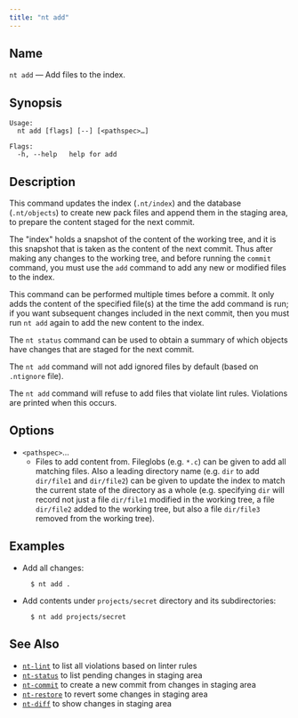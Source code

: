 ```yaml
---
title: "nt add"
---
```


## Name

`nt add` — Add files to the index.

## Synopsis

```
Usage:
  nt add [flags] [--] [<pathspec>…​]

Flags:
  -h, --help   help for add
```

## Description

This command updates the index (`.nt/index`) and the database (`.nt/objects`) to create new pack files and append them in the staging area, to prepare the content staged for the next commit.

The "index" holds a snapshot of the content of the working tree, and it is this snapshot that is taken as the content of the next commit. Thus after making any changes to the working tree, and before running the `commit` command, you must use the `add` command to add any new or modified files to the index.

This command can be performed multiple times before a commit. It only adds the content of the specified file(s) at the time the add command is run; if you want subsequent changes included in the next commit, then you must run `nt add` again to add the new content to the index.

The `nt status` command can be used to obtain a summary of which objects have changes that are staged for the next commit.

The `nt add` command will not add ignored files by default (based on `.ntignore` file).

The `nt add` command will refuse to add files that violate lint rules. Violations are printed when this occurs.

## Options

* `<pathspec>`...
  * Files to add content from. Fileglobs (e.g. `*.c`) can be given to add all matching files. Also a leading directory name (e.g. `dir` to add `dir/file1` and `dir/file2`) can be given to update the index to match the current state of the directory as a whole (e.g. specifying `dir` will record not just a file `dir/file1` modified in the working tree, a file `dir/file2` added to the working tree, but also a file `dir/file3` removed from the working tree).


## Examples

* Add all changes:

        $ nt add .


* Add contents under `projects/secret` directory and its subdirectories:

        $ nt add projects/secret

## See Also

* [`nt-lint`](./nt-lint.md) to list all violations based on linter rules
* [`nt-status`](./nt-status.md) to list pending changes in staging area
* [`nt-commit`](./nt-commit.md) to create a new commit from changes in staging area
* [`nt-restore`](nt-reset.md) to revert some changes in staging area
* [`nt-diff`](./nt-diff.md) to show changes in staging area
